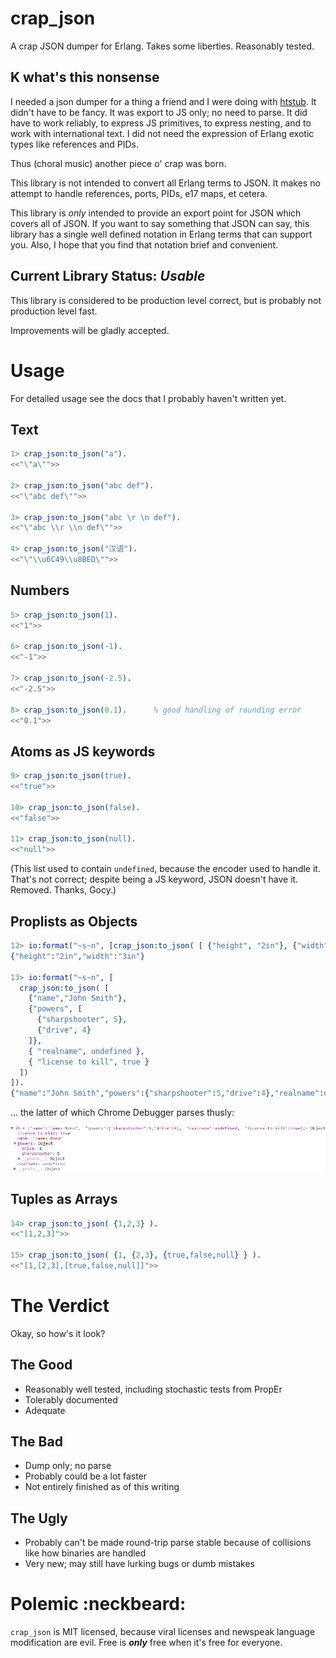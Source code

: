 crap_json
=========

A crap JSON dumper for Erlang.  Takes some liberties.  Reasonably tested.



K what's this nonsense
----------------------

I needed a json dumper for a thing a friend and I were doing with [htstub](https://github.com/StoneCypher/htstub/).  It didn't have to be fancy.  It was export to JS only; no need to parse.  It did have to work reliably, to express JS primitives, to express nesting, and to work with international text.  I did not need the expression of Erlang exotic types like references and PIDs.

Thus (choral music) another piece o' crap was born.

This library is not intended to convert all Erlang terms to JSON.  It makes no attempt to handle references, ports, PIDs, e17 maps, et cetera.

This library is *only* intended to provide an export point for JSON which covers all of JSON.  If you want to say something that JSON can say, this library has a single well defined notation in Erlang terms that can support you.  Also, I hope that you find that notation brief and convenient.



Current Library Status: *Usable*
--------------------------------

This library is considered to be production level correct, but is probably not production level fast.

Improvements will be gladly accepted.



Usage
=====

For detailed usage see the docs that I probably haven't written yet.

Text
----

```erlang
1> crap_json:to_json("a").
<<"\"a\"">>

2> crap_json:to_json("abc def").
<<"\"abc def\"">>

3> crap_json:to_json("abc \r \n def").
<<"\"abc \\r \\n def\"">>

4> crap_json:to_json("汉语").         
<<"\"\\u6C49\\u8BED\"">>
```

Numbers
-------

```erlang
5> crap_json:to_json(1).              
<<"1">>

6> crap_json:to_json(-1).
<<"-1">>

7> crap_json:to_json(-2.5).
<<"-2.5">>

8> crap_json:to_json(0.1).      % good handling of rounding error
<<"0.1">>
```

Atoms as JS keywords
--------------------

```erlang
9> crap_json:to_json(true).                                      
<<"true">>

10> crap_json:to_json(false).
<<"false">>

11> crap_json:to_json(null). 
<<"null">>
```

(This list used to contain `undefined`, because the encoder used to handle it.  That's not correct; despite being a JS keyword, JSON doesn't have it.  Removed.  Thanks, Gocy.)

Proplists as Objects
--------------------

```erlang
12> io:format("~s~n", [crap_json:to_json( [ {"height", "2in"}, {"width", "3in"} ]) ]).
{"height":"2in","width":"3in"}

13> io:format("~s~n", [
  crap_json:to_json( [ 
    {"name","John Smith"}, 
    {"powers", [ 
      {"sharpshooter", 5}, 
      {"drive", 4} 
    ]}, 
    { "realname", undefined }, 
    { "license to kill", true } 
  ]) 
]). 
{"name":"John Smith","powers":{"sharpshooter":5,"drive":4},"realname":undefined,"license to kill":true}
```

... the latter of which Chrome Debugger parses thusly:

![](ParseOfObj.png)

Tuples as Arrays
----------------

```erlang
14> crap_json:to_json( {1,2,3} ).
<<"[1,2,3]">>

15> crap_json:to_json( {1, {2,3}, {true,false,null} } ).
<<"[1,[2,3],[true,false,null]]">>
```



The Verdict
===========

Okay, so how's it look?

The Good
--------

* Reasonably well tested, including stochastic tests from PropEr
* Tolerably documented
* Adequate



The Bad
-------

* Dump only; no parse
* Probably could be a lot faster
* Not entirely finished as of this writing



The Ugly
--------

* Probably can't be made round-trip parse stable because of collisions like how binaries are handled
* Very new; may still have lurking bugs or dumb mistakes



Polemic :neckbeard:
===================

`crap_json` is MIT licensed, because viral licenses and newspeak language modification are evil.  Free is ***only*** free when it's free for everyone.
